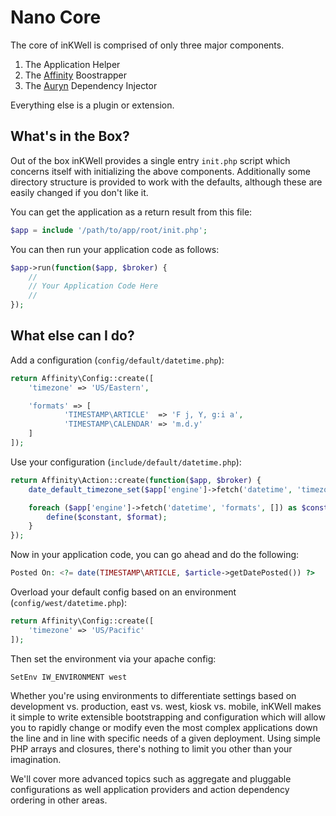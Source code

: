# Nano Core

The core of inKWell is comprised of only three major components.

1. The Application Helper
2. The [Affinity](https://github.com/dotink/affinity) Boostrapper
3. The [Auryn](https://github.com/rdlowrey/Auryn) Dependency Injector

Everything else is a plugin or extension.

## What's in the Box?

Out of the box inKWell provides a single entry `init.php` script which concerns itself with
initializing the above components.  Additionally some directory structure is provided to work
with the defaults, although these are easily changed if you don't like it.

You can get the application as a return result from this file:

```php
$app = include '/path/to/app/root/init.php';
```

You can then run your application code as follows:

```php
$app->run(function($app, $broker) {
	//
	// Your Application Code Here
	//
});
```

## What else can I do?

Add a configuration (`config/default/datetime.php`):

```php
return Affinity\Config::create([
	'timezone' => 'US/Eastern',

	'formats' => [
			'TIMESTAMP\ARTICLE'  => 'F j, Y, g:i a',
			'TIMESTAMP\CALENDAR' => 'm.d.y'
	]
]);
```

Use your configuration (`include/default/datetime.php`):

```php
return Affinity\Action::create(function($app, $broker) {
	date_default_timezone_set($app['engine']->fetch('datetime', 'timezone'));

	foreach ($app['engine']->fetch('datetime', 'formats', []) as $constant => $format) {
		define($constant, $format);
	}
});
```

Now in your application code, you can go ahead and do the following:

```php
Posted On: <?= date(TIMESTAMP\ARTICLE, $article->getDatePosted()) ?>
```

Overload your default config based on an environment (`config/west/datetime.php`):

```php
return Affinity\Config::create([
	'timezone' => 'US/Pacific'
]);
```

Then set the environment via your apache config:

```
SetEnv IW_ENVIRONMENT west
```

Whether you're using environments to differentiate settings based on development vs. production,
east vs. west, kiosk vs. mobile, inKWell makes it simple to write extensible bootstrapping and
configuration which will allow you to rapidly change or modify even the most complex applications
down the line and in line with specific needs of a given deployment.  Using simple PHP arrays and
closures, there's nothing to limit you other than your imagination.

We'll cover more advanced topics such as aggregate and pluggable configurations as well application
providers and action dependency ordering in other areas.
